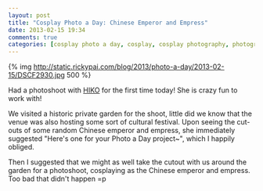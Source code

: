 ```yaml
---
layout: post
title: "Cosplay Photo a Day: Chinese Emperor and Empress"
date: 2013-02-15 19:34
comments: true
categories: [cosplay photo a day, cosplay, cosplay photography, photography, Diaochan, Dynasty Warriors, HIKO]
---
```


{% img http://static.rickypai.com/blog/2013/photo-a-day/2013-02-15/DSCF2930.jpg 500 %}

Had a photoshoot with [HIKO](/blog/categories/hiko/) for the first time today! She is crazy fun to work with!

We visited a historic private garden for the shoot, little did we know that the venue was also hosting some sort of cultural festival. Upon seeing the cut-outs of some random Chinese emperor and empress, she immediately suggested "Here's one for your Photo a Day project~", which I happily obliged.

Then I suggested that we might as well take the cutout with us around the garden for a photoshoot, cosplaying as the Chinese emperor and empress. Too bad that didn't happen =p